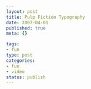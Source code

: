 ```yaml
--- 
layout: post
title: Pulp Fiction Typography
date: 2007-04-01
published: true
meta: {}

tags: 
- fun
type: post
categories: 
- fun
- video
status: publish
---
```


